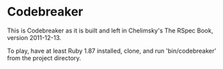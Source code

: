 Codebreaker
===========

This is Codebreaker as it is built and left in Chelimsky's The RSpec Book, version 2011-12-13.

To play, have at least Ruby 1.87 installed, clone, and run 'bin/codebreaker' from the project directory.
